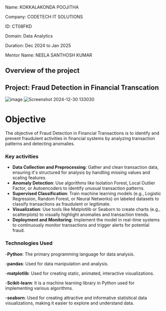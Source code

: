 Name: KOKKALAKONDA POOJITHA

Company: CODETECH IT SOLUTIONS

ID: CT08FKD

Domain: Data Analytics

Duration: Dec 2024 to Jan 2025

Mentor Name: NEELA SANTHOSH KUMAR 


## Overview of the project

## Project: Fraud Detection in Financial Transcation
![image](https://github.com/user-attachments/assets/09cd0212-7182-4f2b-9aec-0b72ace7057e)
![Screenshot 2024-12-30 133030](https://github.com/user-attachments/assets/134ab375-cda2-4c12-9c04-ec892ef8b1e6)



# Objective
The objective of Fraud Detection in Financial Transactions is to identify and prevent fraudulent activities in financial systems by analyzing transaction patterns and detecting anomalies. 

### Key activities
- **Data Collection and Preprocessing**: Gather and clean transaction data, ensuring it's structured for analysis by handling missing values and scaling features.
- **Anomaly Detection**: Use algorithms like Isolation Forest, Local Outlier Factor, or Autoencoders to identify unusual transaction patterns.
- **Supervised Classification**: Train machine learning models (e.g., Logistic Regression, Random Forest, or Neural Networks) on labeled datasets to classify transactions as fraudulent or legitimate.
- **Visualization**: Use tools like Matplotlib or Seaborn to create charts (e.g., scatterplots) to visually highlight anomalies and transaction trends.
- **Deployment and Monitoring**: Implement the model in real-time systems to continuously monitor transactions and trigger alerts for potential fraud.


### Technologies Used
-**Python**: The primary programming language for data analysis.

-**pandas**: Used for data manipulation and analysis.

-**matplotlib**: Used for creating static, animated, interactive visualizations.

-**Scikit-learn**: It is a machine learning library in Python used for implementing various algorithms.

-**seaborn**: Used for creating attractive and informative statistical data visualizations, making it easier to explore and understand data.

  













